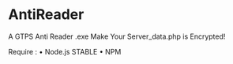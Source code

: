 # AntiReader
A GTPS Anti Reader .exe Make Your Server_data.php is Encrypted!

Require :
• Node.js STABLE
• NPM
